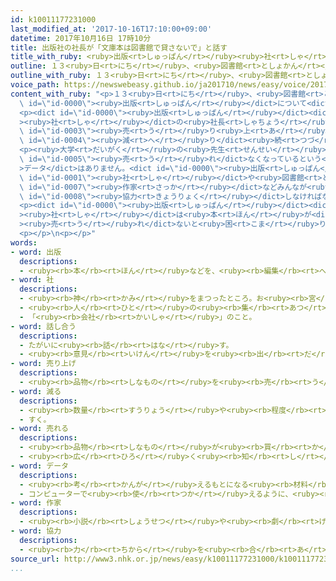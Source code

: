 ```yaml
---
id: k10011177231000
last_modified_at: '2017-10-16T17:10:00+09:00'
datetime: 2017年10月16日 17時10分
title: 出版社の社長が「文庫本は図書館で貸さないで」と話す
title_with_ruby: <ruby>出版<rt>しゅっぱん</rt></ruby><ruby>社<rt>しゃ</rt></ruby>の<ruby>社長<rt>しゃちょう</rt></ruby>が「<ruby>文庫本<rt>ぶんこぼん</rt></ruby>は<ruby>図書館<rt>としょかん</rt></ruby>で<ruby>貸<rt>か</rt></ruby>さないで」と<ruby>話<rt>はな</rt></ruby>す
outline: １３<ruby>日<rt>にち</rt></ruby>、<ruby>図書館<rt>としょかん</rt></ruby>で<ruby>仕事<rt>しごと</rt></ruby>をしている<ruby>人<rt>ひと</rt></ruby>などの<ruby>会議<rt>かいぎ</rt></ruby>が<ruby>東京<rt>とうきょう</rt></ruby>であって、<ruby>図書館<rt>としょかん</rt></ruby>と<ruby>出版<rt>しゅっぱん</rt></ruby>について<ruby>話<rt>はな</rt></ruby>し<ruby>合<rt>あ</rt></ruby>いました。
outline_with_ruby: １３<ruby>日<rt>にち</rt></ruby>、<ruby>図書館<rt>としょかん</rt></ruby>で<ruby>仕事<rt>しごと</rt></ruby>をしている<ruby>人<rt>ひと</rt></ruby>などの<ruby>会議<rt>かいぎ</rt></ruby>が<ruby>東京<rt>とうきょう</rt></ruby>であって、<ruby>図書館<rt>としょかん</rt></ruby>と<ruby>出版<rt>しゅっぱん</rt></ruby>について<ruby>話<rt>はな</rt></ruby>し<ruby>合<rt>あ</rt></ruby>いました。
voice_path: https://newswebeasy.github.io/ja201710/news/easy/voice/2017/10/16/k10011177231000.mp3
content_with_ruby: "<p>１３<ruby>日<rt>にち</rt></ruby>、<ruby>図書館<rt>としょかん</rt></ruby>で<ruby>仕事<rt>しごと</rt></ruby>をしている<ruby>人<rt>ひと</rt></ruby>などの<ruby>会議<rt>かいぎ</rt></ruby>が<ruby>東京<rt>とうきょう</rt></ruby>であって、<ruby>図書館<rt>としょかん</rt></ruby>と<dict\
  \ id=\"id-0000\"><ruby>出版<rt>しゅっぱん</rt></ruby></dict>について<dict id=\"id-0002\"><ruby>話<rt>はな</rt></ruby>し<ruby>合<rt>あ</rt></ruby>い</dict>ました。</p>\n\
  <p><dict id=\"id-0000\"><ruby>出版<rt>しゅっぱん</rt></ruby></dict><dict id=\"id-0001\"\
  ><ruby>社<rt>しゃ</rt></ruby></dict>の<ruby>社長<rt>しゃちょう</rt></ruby>は「<ruby>図書館<rt>としょかん</rt></ruby>で<ruby>文庫本<rt>ぶんこぼん</rt></ruby>を<ruby>貸<rt>か</rt></ruby>さないでください」と<ruby>話<rt>はな</rt></ruby>しました。「<ruby>文庫本<rt>ぶんこぼん</rt></ruby>」は<ruby>大勢<rt>おおぜい</rt></ruby>の<ruby>人<rt>ひと</rt></ruby>に<ruby>読<rt>よ</rt></ruby>んでもらうために<ruby>作<rt>つく</rt></ruby>った<ruby>小<rt>ちい</rt></ruby>さくて<ruby>安<rt>やす</rt></ruby>い<ruby>本<rt>ほん</rt></ruby>です。<ruby>社長<rt>しゃちょう</rt></ruby>によると、３<ruby>年<rt>ねん</rt></ruby><ruby>前<rt>まえ</rt></ruby>から<ruby>文庫本<rt>ぶんこぼん</rt></ruby>の<dict\
  \ id=\"id-0003\"><ruby>売<rt>う</rt></ruby>り<ruby>上<rt>あ</rt></ruby>げ</dict>が<ruby>毎年<rt>まいとし</rt></ruby>６％ぐらい<dict\
  \ id=\"id-0004\"><ruby>減<rt>へ</rt></ruby>り</dict><ruby>続<rt>つづ</rt></ruby>けています。</p>\n\
  <p><ruby>大学<rt>だいがく</rt></ruby>の<ruby>先生<rt>せんせい</rt></ruby>も<ruby>話<rt>はなし</rt></ruby>をしました。<ruby>先生<rt>せんせい</rt></ruby>は「<ruby>図書館<rt>としょかん</rt></ruby>で<ruby>本<rt>ほん</rt></ruby>を<ruby>貸<rt>か</rt></ruby>すから<ruby>本<rt>ほん</rt></ruby>が<dict\
  \ id=\"id-0005\"><ruby>売<rt>う</rt></ruby>れ</dict>なくなっているという<dict id=\"id-0006\"\
  >データ</dict>はありません。<dict id=\"id-0000\"><ruby>出版<rt>しゅっぱん</rt></ruby></dict><dict\
  \ id=\"id-0001\"><ruby>社<rt>しゃ</rt></ruby></dict>や<ruby>図書館<rt>としょかん</rt></ruby>、<dict\
  \ id=\"id-0007\"><ruby>作家<rt>さっか</rt></ruby></dict>などみんなが<ruby>本<rt>ほん</rt></ruby>の<ruby>文化<rt>ぶんか</rt></ruby>を<ruby>大事<rt>だいじ</rt></ruby>にしようと<ruby>考<rt>かんが</rt></ruby>えて<dict\
  \ id=\"id-0008\"><ruby>協力<rt>きょうりょく</rt></ruby></dict>しなければなりません」と<ruby>言<rt>い</rt></ruby>いました。</p>\n\
  <p><dict id=\"id-0000\"><ruby>出版<rt>しゅっぱん</rt></ruby></dict><dict id=\"id-0001\"\
  ><ruby>社<rt>しゃ</rt></ruby></dict>は<ruby>本<rt>ほん</rt></ruby>が<dict id=\"id-0005\"\
  ><ruby>売<rt>う</rt></ruby>れ</dict>ないと<ruby>困<rt>こま</rt></ruby>ります。<ruby>図書館<rt>としょかん</rt></ruby>はいろいろな<ruby>本<rt>ほん</rt></ruby>を<ruby>貸<rt>か</rt></ruby>すことが<ruby>仕事<rt>しごと</rt></ruby>です。この<ruby>問題<rt>もんだい</rt></ruby>について、これからいろいろな<ruby>意見<rt>いけん</rt></ruby>が<ruby>出<rt>で</rt></ruby>そうです。</p>\n\
  <p></p>\n<p></p>"
words:
- word: 出版
  descriptions:
  - <ruby><rb>本</rb><rt>ほん</rt></ruby>などを、<ruby><rb>編集</rb><rt>へんしゅう</rt></ruby>・<ruby><rb>印刷</rb><rt>いんさつ</rt></ruby>して<ruby><rb>売</rb><rt>う</rt></ruby>り<ruby><rb>出</rb><rt>だ</rt></ruby>すこと。
- word: 社
  descriptions:
  - <ruby><rb>神</rb><rt>かみ</rt></ruby>をまつったところ。お<ruby><rb>宮</rb><rt>みや</rt></ruby>。やしろ。
  - <ruby><rb>人</rb><rt>ひと</rt></ruby>の<ruby><rb>集</rb><rt>あつ</rt></ruby>まり。<ruby><rb>世</rb><rt>よ</rt></ruby>の<ruby><rb>中</rb><rt>なか</rt></ruby>。
  - 「<ruby><rb>会社</rb><rt>かいしゃ</rt></ruby>」のこと。
- word: 話し合う
  descriptions:
  - たがいに<ruby><rb>話</rb><rt>はな</rt></ruby>す。
  - <ruby><rb>意見</rb><rt>いけん</rt></ruby>を<ruby><rb>出</rb><rt>だ</rt></ruby>し<ruby><rb>合</rb><rt>あ</rt></ruby>う。
- word: 売り上げ
  descriptions:
  - <ruby><rb>品物</rb><rt>しなもの</rt></ruby>を<ruby><rb>売</rb><rt>う</rt></ruby>って<ruby><rb>得</rb><rt>え</rt></ruby>たお<ruby><rb>金</rb><rt>かね</rt></ruby>。
- word: 減る
  descriptions:
  - <ruby><rb>数量</rb><rt>すうりょう</rt></ruby>や<ruby><rb>程度</rb><rt>ていど</rt></ruby>が<ruby><rb>少</rb><rt>すく</rt></ruby>なくなる。
  - すく。
- word: 売れる
  descriptions:
  - <ruby><rb>品物</rb><rt>しなもの</rt></ruby>が<ruby><rb>買</rb><rt>か</rt></ruby>われる。
  - <ruby><rb>広</rb><rt>ひろ</rt></ruby>く<ruby><rb>知</rb><rt>し</rt></ruby>られる。
- word: データ
  descriptions:
  - <ruby><rb>考</rb><rt>かんが</rt></ruby>えるもとになる<ruby><rb>材料</rb><rt>ざいりょう</rt></ruby>や<ruby><rb>事実</rb><rt>じじつ</rt></ruby>。
  - コンピューターで<ruby><rb>使</rb><rt>つか</rt></ruby>えるように、<ruby><rb>数字</rb><rt>すうじ</rt></ruby>や<ruby><rb>記号</rb><rt>きごう</rt></ruby>に<ruby><rb>置</rb><rt>お</rt></ruby>きかえられた<ruby><rb>資料</rb><rt>しりょう</rt></ruby>。
- word: 作家
  descriptions:
  - <ruby><rb>小説</rb><rt>しょうせつ</rt></ruby>や<ruby><rb>劇</rb><rt>げき</rt></ruby>・<ruby><rb>童話</rb><rt>どうわ</rt></ruby>などを<ruby><rb>書</rb><rt>か</rt></ruby>く<ruby><rb>人</rb><rt>ひと</rt></ruby>。
- word: 協力
  descriptions:
  - <ruby><rb>力</rb><rt>ちから</rt></ruby>を<ruby><rb>合</rb><rt>あ</rt></ruby>わせて、ものごとを<ruby><rb>行</rb><rt>おこな</rt></ruby>うこと。
source_url: http://www3.nhk.or.jp/news/easy/k10011177231000/k10011177231000.html
...
```

